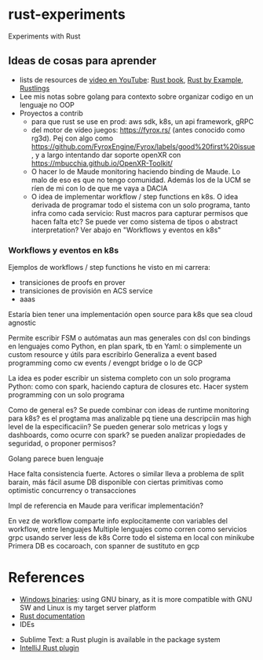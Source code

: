 # rust-experiments
Experiments with Rust

## Ideas de cosas para aprender

- lists de resources de [video en YouTube](https://youtu.be/2hXNd6x9sZs): [Rust book](https://doc.rust-lang.org/stable/book/), [Rust by Example](https://doc.rust-lang.org/stable/rust-by-example/), [Rustlings](https://github.com/rust-lang/rustlings)
- Lee mis notas sobre golang para contexto sobre organizar codigo en un lenguaje no OOP
- Proyectos a contrib
   - para que rust se use en prod: aws sdk, k8s, un  api framework, gRPC 
   - del motor de vídeo juegos: https://fyrox.rs/ (antes conocido como rg3d). Pej con algo como https://github.com/FyroxEngine/Fyrox/labels/good%20first%20issue, y a largo intentando dar soporte openXR con https://mbucchia.github.io/OpenXR-Toolkit/
   - O hacer lo de Maude monitoring haciendo binding de Maude. Lo malo de eso es que no tengo comunidad. Además los de la UCM se ríen de mi con lo de que me vaya a DACIA
   - O idea de implementar workflow / step functions en k8s. O idea derivada de programar todo el sistema con un solo programa, tanto infra como cada servicio: Rust macros para capturar permisos que hacen falta etc? Se puede ver como sistema de tipos o abstract interpretation? Ver abajo en "Workflows y eventos en k8s"

### Workflows y eventos en k8s

Ejemplos de workflows / step functions he visto en mi carrera:

- transiciones de proofs en prover
- transiciones de provisión en ACS service
- aaas

Estaría bien tener una implementación open source para k8s que sea cloud agnostic

Permite escribir FSM o autómatas aun mas generales con dsl con bindings en lenguajes como Python, en plan spark, tb en Yaml: o simplemente un custom resource y útils para escribirlo
Generaliza a event based programming como cw events / evengpt bridge o lo de GCP

La idea es poder escribir un sistema completo con un solo programa Python: como con spark, haciendo captura de closures etc. Hacer system programming con un solo programa

Como de general es?
Se puede combinar con ideas de runtime monitoring para k8s? es el progtama mas analizable pq tiene una descripciin mas high level de la especificaciin? Se pueden generar solo metricas y logs y dashboards, como ocurre con spark? se pueden analizar propiedades de seguridad, o proponer permisos?

Golang parece buen lenguaje 

Hace falta consistencia fuerte. Actores o similar lleva a problema de split barain, más fácil asume DB disponible con ciertas primitivas como optimistic concurrency o transacciones

Impl de referencia en Maude para verificar implementación?

En vez de workflow comparte info explocitamente con variables del workflow, entre lenguajes 
Multiple lenguajes como corren como servicios grpc usando server less de k8s
Corre todo el sistema en local con minikube 
Primera DB es cocaroach, con spanner de sustituto en gcp 


# References
 - [Windows binaries](https://www.rust-lang.org/en-US/downloads.html#win-foot): using GNU binary, as it is more compatible with GNU SW and Linux is my target server platform
 - [Rust documentation](https://www.rust-lang.org/en-US/documentation.html)
 - IDEs
  * Sublime Text: a Rust plugin is available in the package system
  * [IntelliJ Rust plugin](https://intellij-rust.github.io/)